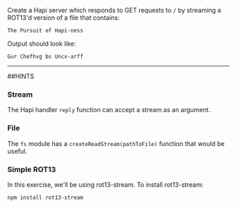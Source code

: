 Create a Hapi server which responds to GET requests to `/` by streaming a ROT13'd version of a file that contains:

```
The Pursuit of Hapi-ness
```

Output should look like:

```
Gur Chefhvg bs Uncv-arff
```

-----------------------------------------------------------------
##HINTS

### Stream

The Hapi handler `reply` function can accept a stream as an argument.

### File

The `fs` module has a `createReadStream(pathToFile)` function that would be useful. 

### Simple ROT13

In this exercise, we'll be using rot13-stream. To install rot13-stream:

```sh
npm install rot13-stream
```